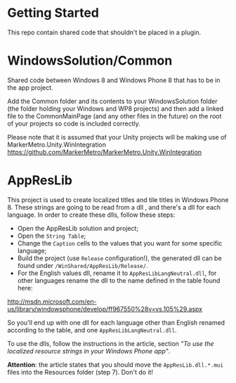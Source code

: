 Getting Started
====================

This repo contain shared code that shouldn't be placed in a plugin.

WindowsSolution/Common
====================
Shared code between Windows 8 and Windows Phone 8 that has to be in the app project. 

Add the Common folder and its contents to your WindowsSolution folder (the folder holding your Windows and WP8 projects) and then add a linked file to the CommonMainPage (and any other files in the future) on the root of your projects so code is included correctly. 

Please note that it is assumed that your Unity projects will be making use of MarkerMetro.Unity.WinIntegration https://github.com/MarkerMetro/MarkerMetro.Unity.WinIntegration

AppResLib
====================

This project is used to create localized titles and tile titles in Windows Phone 8.
These strings are going to be read from a dll , and there's a dll for each language.
In order to create these dlls, follow these steps:

 - Open the AppResLib solution and project;
 - Open the `String Table`;
 - Change the `Caption` cells to the values that you want for some specific language;
 - Build the project (use `Release` configuration!), the generated dll can be found under `/WinShared/AppResLib/Release/`.
 - For the English values dll, rename it to `AppResLibLangNeutral.dll`, for other languages rename the dll to the name defined in the table found here:
 
http://msdn.microsoft.com/en-us/library/windowsphone/develop/ff967550%28v=vs.105%29.aspx

So you'll end up with one dll for each language other than English renamed according to the table, and one `AppResLibLangNeutral.dll`.

To use the dlls, follow the instructions in the article, section *"To use the localized resource strings in your Windows Phone app"*.

**Attention**: the article states that you should move the `AppResLib.dll.*.mui` files into the Resources folder (step 7). Don't do it!
